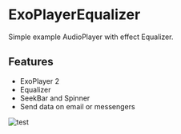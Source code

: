 # ExoPlayerEqualizer
Simple example AudioPlayer with effect Equalizer.

## Features
* ExoPlayer 2
* Equalizer
* SeekBar and Spinner
* Send data on email or messengers

![test](https://i.imgur.com/GTrIjiV.gif)
